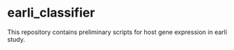 # earli_classifier

This repository contains preliminary scripts for host gene expression in earli study.
